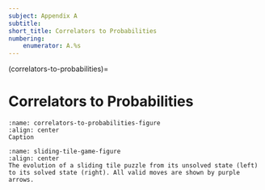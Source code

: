 ```yaml
---
subject: Appendix A
subtitle:
short_title: Correlators to Probabilities
numbering: 
    enumerator: A.%s
---
```


(correlators-to-probabilities)=
# Correlators to Probabilities


```{figure} correlators-to-probabilities.svg
:name: correlators-to-probabilities-figure
:align: center
Caption
```

```{figure} sliding-tile-game.png
:name: sliding-tile-game-figure
:align: center
The evolution of a sliding tile puzzle from its unsolved state (left) to its solved state (right). All valid moves are shown by purple arrows.
```